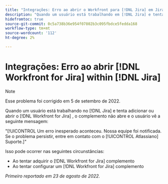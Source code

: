 ```yaml
---
title: "Integrações: Erro ao abrir o Workfront para [!DNL Jira] em Jira"
description: "Quando um usuário está trabalhando em [!DNL Jira] e tenta adicionar ou abrir o [!DNL Workfront for Jira] , o complemento não abre e o usuário vê uma mensagem de erro."
hidefromtoc: true
source-git-commit: 0c5a738b36e954f07802b3c095fbdce5fedda168
workflow-type: tm+mt
source-wordcount: '112'
ht-degree: 2%

---
```



# Integrações: Erro ao abrir [!DNL Workfront for Jira] within [!DNL Jira]

>[!NOTE]
>
>Esse problema foi corrigido em 5 de setembro de 2022.

Quando um usuário está trabalhando no [!DNL Jira] e tenta adicionar ou abrir o [!DNL Workfront for Jira] , o complemento não abre e o usuário vê a seguinte mensagem:

&quot;[!UICONTROL Um erro inesperado aconteceu. Nossa equipe foi notificada. Se o problema persistir, entre em contato com o [!UICONTROL Atlassiano] Suporte.]&quot;

Isso pode ocorrer nas seguintes circunstâncias:

* Ao tentar adquirir o [!DNL Workfront for Jira] complemento
* Ao tentar configurar um [!DNL Workfront for Jira] complemento

_Primeiro reportado em 23 de agosto de 2022._


